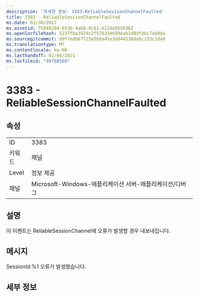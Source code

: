 ```yaml
---
description: '자세한 정보: 3383-ReliableSessionChannelFaulted'
title: 3383 - ReliableSessionChannelFaulted
ms.date: 03/30/2017
ms.assetid: f5948284-8536-4ab8-9c81-e22da5b56d62
ms.openlocfilehash: 5237fba3929c2f578334699eab1d8dfdbc7eb8da
ms.sourcegitcommit: ddf7edb67715a5b9a45e3dd44536dabc153c1de0
ms.translationtype: MT
ms.contentlocale: ko-KR
ms.lasthandoff: 02/06/2021
ms.locfileid: "99788568"
---
```

# <a name="3383---reliablesessionchannelfaulted"></a>3383 - ReliableSessionChannelFaulted

## <a name="properties"></a>속성  
  
|||  
|-|-|  
|ID|3383|  
|키워드|채널|  
|Level|정보 제공|  
|채널|Microsoft-Windows-애플리케이션 서버-애플리케이션/디버그|  
  
## <a name="description"></a>설명  

 이 이벤트는 ReliableSessionChannel에 오류가 발생할 경우 내보내집니다.  
  
## <a name="message"></a>메시지  

 SessionId:%1 오류가 발생했습니다.  
  
## <a name="details"></a>세부 정보
